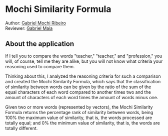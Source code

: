 # Mochi Similarity Formula

Author: [Gabriel Mochi Ribeiro](https://github.com/GabrielMochi)  
Reviewer: [Gabriel Maia](https://github.com/GabrielBMaia)

## About the application

If I tell you to compare the words "teacher," "teacher," and "profession," you will, of course, tell me they are alike, but you will not know what criteria your reasoning used to compare them.

Thinking about this, I analyzed the reasoning criteria for such a comparison and created the Mochi Similarity Formula, which says that the classification of similarity between words can be given by the ratio of the sum of the equal characters of each word compared to another times two and the amount of characters of each word times the amount of words minus one.

Given two or more words (represented by vectors), the Mochi Similarity Formula returns the percentage rank of similarity between words, being 100% the maximum value of similarity, that is, the words processed are totally equal; and 0% the minimum value of similarity, that is, the words are totally different.
